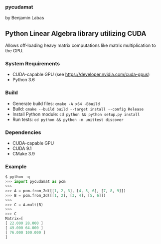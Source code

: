### pycudamat
by Benjamin Labas

## Python Linear Algebra library utilizing CUDA

Allows off-loading heavy matrix computations like matrix multiplication to the GPU.

### System Requirements
* CUDA-capable GPU (see https://developer.nvidia.com/cuda-gpus)
* Python 3.6

### Build
* Generate build files: `cmake -A x64 -Bbuild`
* Build: `cmake --build build --target install --config Release`
* Install Python module: `cd python && python setup.py install`
* Run tests: `cd python && python -m unittest discover`

### Dependencies
* CUDA-capable GPU
* CUDA 9.1
* CMake 3.9

### Example
```python
$ python -q
>>> import pycudamat as pcm
>>>
>>> A = pcm.from_2d([[1, 2, 3], [4, 5, 6], [7, 8, 9]])
>>> B = pcm.from_2d([[1, 2], [3, 4], [5, 6]])
>>>
>>> C = A.mult(B)
>>>
>>> C
Matrix=[
[ 22.000 28.000 ]
[ 49.000 64.000 ]
[ 76.000 100.000 ]
]
```
